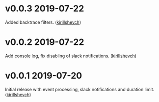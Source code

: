 # v0.0.3 2019-07-22

Added backtrace filters. ([kirillshevch](https://github.com/kirillshevch/query_track/pull/3))

# v0.0.2 2019-07-22

Add console log, fix disabling of slack notifications. ([kirillshevch](https://github.com/kirillshevch/query_track/pull/2))

# v0.0.1 2019-07-20

Initial release with event processing, slack notifications and duration limit. ([kirillshevch](https://github.com/kirillshevch/query_track/pull/1))
